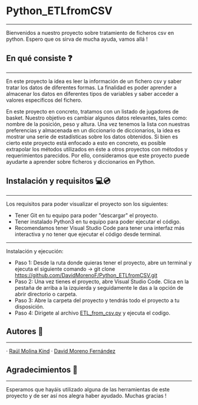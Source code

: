# Python_ETLfromCSV
***
Bienvenidos a nuestro proyecto sobre tratamiento de ficheros csv en python. Espero que os sirva de mucha ayuda, vamos allá !
## En qué consiste ❓
***
En este proyecto la idea es leer la información de un fichero csv y saber tratar los datos de diferentes formas. La finalidad es poder aprender
a almacenar los datos en diferentes tipos de variables y saber acceder a valores específicos del fichero.

En este proyecto en concreto, tratamos con un listado de jugadores de basket. Nuestro objetivo es cambiar algunos datos relevantes, tales como:
nombre de la posición, peso y altura. Una vez tenemos la lista con nuestras preferencias y almacenada en un diccionario de diccionarios,
la idea es mostrar una serie de estadísticas sobre los datos obtenidos. Si bien es cierto este proyecto está enfocado a esto en concreto, es
posible extrapolar los métodos utilizados en éste a otros proyectos con métodos y requerimientos parecidos. Por ello, consideramos que este
proyecto puede ayudarte a aprender sobre ficheros y diccionarios en Python.
## Instalación y requisitos 💻💿
***
Los requisitos para poder visualizar el proyecto son los siguientes:
- Tener Git en tu equipo para poder "descargar" el proyecto.
- Tener instalado Python3 en tu equipo para poder ejecutar el código.
- Recomendamos tener Visual Studio Code para tener una interfaz más interactiva y no tener que ejecutar el código desde terminal.
***
Instalación y ejecución:
- Paso 1: Desde la ruta donde quieras tener el proyecto, abre un terminal y ejecuta el siguiente comando -> git clone https://github.com/DavidMorenoF/Python_ETLfromCSV.git
- Paso 2: Una vez tienes el proyecto, abre Visual Studio Code. Clica en la pestaña de arriba a la izquierda y seguidamente le das a la opción de abrir directorio o carpeta.
- Paso 3: Abre la carpeta del proyecto y tendrás todo el proyecto a tu disposición.
- Paso 4: Dirigete al archivo [ETL_from_csv.py](https://github.com/DavidMorenoF/Python_ETLfromCSV/blob/master/ETL_from_csv.py) y ejecuta el codigo.
## Autores 👬
***
· [Raúl Molina Kind](https://github.com/raulmk)
· [David Moreno Fernández](https://github.com/DavidMorenoF)
## Agradecimientos 👋
***
Esperamos que hayáis utilizado alguna de las herramientas de este proyecto y de ser así nos alegra haber ayudado. Muchas gracias !
